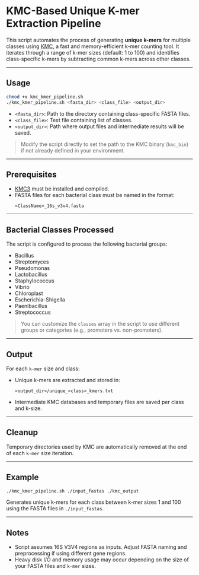 # KMC-Based Unique K-mer Extraction Pipeline

This script automates the process of generating **unique k-mers** for multiple classes using [KMC](https://github.com/refresh-bio/KMC), a fast and memory-efficient k-mer counting tool. It iterates through a range of k-mer sizes (default: 1 to 100) and identifies class-specific k-mers by subtracting common k-mers across other classes.

---

## Usage

```bash
chmod +x kmc_kmer_pipeline.sh
./kmc_kmer_pipeline.sh <fasta_dir> <class_file> <output_dir>
```

- `<fasta_dir>`: Path to the directory containing class-specific FASTA files.
- `<class_file>`: Text file containing list of classes.
- `<output_dir>`: Path where output files and intermediate results will be saved.

> Modify the script directly to set the path to the KMC binary (`kmc_bin`) if not already defined in your environment.

---

## Prerequisites

- [KMC3](https://github.com/refresh-bio/KMC) must be installed and compiled.
- FASTA files for each bacterial class must be named in the format:
  ```
  <ClassName>_16s_v3v4.fasta
  ```

---

## Bacterial Classes Processed

The script is configured to process the following bacterial groups:

- Bacillus
- Streptomyces
- Pseudomonas
- Lactobacillus
- Staphylococcus
- Vibrio
- Chloroplast
- Escherichia-Shigella
- Paenibacillus
- Streptococcus

> You can customize the `classes` array in the script to use different groups or categories (e.g., promoters vs. non-promoters).

---

## Output

For each `k-mer` size and class:

- Unique k-mers are extracted and stored in:
  ```
  <output_dir>/unique_<class>_kmers.txt
  ```
- Intermediate KMC databases and temporary files are saved per class and k-size.

---

## Cleanup

Temporary directories used by KMC are automatically removed at the end of each `k-mer` size iteration.

---

## Example

```bash
./kmc_kmer_pipeline.sh ./input_fastas ./kmc_output
```

Generates unique k-mers for each class between k-mer sizes 1 and 100 using the FASTA files in `./input_fastas`.

---

## Notes

- Script assumes 16S V3V4 regions as inputs. Adjust FASTA naming and preprocessing if using different gene regions.
- Heavy disk I/O and memory usage may occur depending on the size of your FASTA files and `k-mer` sizes.

